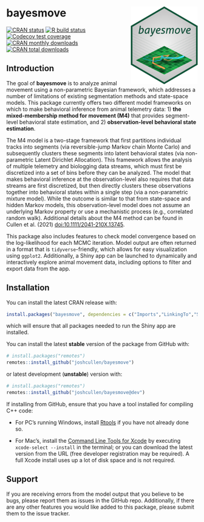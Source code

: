 
<!-- README.md is generated from README.Rmd. Please edit that file -->

# bayesmove <img src="man/figures/logo.png" align="right" width=35%  style="padding-left: 10px"/>

<!-- badges: start -->

[![CRAN
status](https://www.r-pkg.org/badges/version/bayesmove)](https://CRAN.R-project.org/package=bayesmove)
[![R build
status](https://github.com/joshcullen/bayesmove/workflows/R-CMD-check/badge.svg)](https://github.com/joshcullen/bayesmove/actions)
[![Codecov test
coverage](https://codecov.io/gh/joshcullen/bayesmove/branch/master/graph/badge.svg)](https://app.codecov.io/gh/joshcullen/bayesmove?branch=master)
[![CRAN monthly
downloads](https://cranlogs.r-pkg.org/badges/bayesmove)](https://CRAN.R-project.org/package=bayesmove)
[![CRAN total
downloads](https://cranlogs.r-pkg.org/badges/grand-total/bayesmove)](https://CRAN.R-project.org/package=bayesmove)
<!-- badges: end -->

## Introduction

The goal of **bayesmove** is to analyze animal movement using a
non-parametric Bayesian framework, which addresses a number of
limitations of existing segmentation methods and state-space models.
This package currently offers two different model frameworks on which to
make behavioral inference from animal telemetry data: 1) **the
mixed-membership method for movement (M4)** that provides segment-level
behavioral state estimation, and 2) **observation-level behavioral state
estimation**.

The M4 model is a two-stage framework that first partitions individual
tracks into segments (via reversible-jump Markov chain Monte Carlo) and
subsequently clusters these segments into latent behavioral states (via
non-parametric Latent Dirichlet Allocation). This framework allows the
analysis of multiple telemetry and biologging data streams, which must
first be discretized into a set of bins before they can be analyzed. The
model that makes behavioral inference at the observation-level also
requires that data streams are first discretized, but then directly
clusters these observations together into behavioral states within a
single step (via a non-parametric mixture model). While the outcome is
similar to that from state-space and hidden Markov models, this
observation-level model does not assume an underlying Markov property or
use a mechanistic process (e.g., correlated random walk). Additional
details about the M4 method can be found in Cullen et al. (2021)
[doi:10.1111/2041-210X.13745](https://doi.org/10.1111/2041-210X.13745).

This package also includes features to check model convergence based on
the log-likelihood for each MCMC iteration. Model output are often
returned in a format that is `tidyverse`-friendly, which allows for easy
visualization using `ggplot2`. Additionally, a Shiny app can be launched
to dynamically and interactively explore animal movement data, including
options to filter and export data from the app.

## Installation

You can install the latest CRAN release with:

``` r
install.packages("bayesmove", dependencies = c("Imports","LinkingTo","Suggests"))
```

which will ensure that all packages needed to run the Shiny app are
installed.

You can install the latest **stable** version of the package from GitHub
with:

``` r
# install.packages("remotes")
remotes::install_github("joshcullen/bayesmove")
```

or latest development (**unstable**) version with:

``` r
# install.packages("remotes")
remotes::install_github("joshcullen/bayesmove@dev")
```

If installing from GitHub, ensure that you have a tool installed for
compiling C++ code:

-   For PC’s running Windows, install
    [Rtools](https://cran.r-project.org/bin/windows/Rtools/) if you have
    not already done so.

-   For Mac’s, install the [Command Line Tools for
    Xcode](https://developer.apple.com/xcode/resources/) by executing
    `xcode-select --install` in the terminal; or you can download the
    latest version from the URL (free developer registration may be
    required). A full Xcode install uses up a lot of disk space and is
    not required.

## Support

If you are receiving errors from the model output that you believe to be
bugs, please report them as issues in the GitHub repo. Additionally, if
there are any other features you would like added to this package,
please submit them to the issue tracker.
